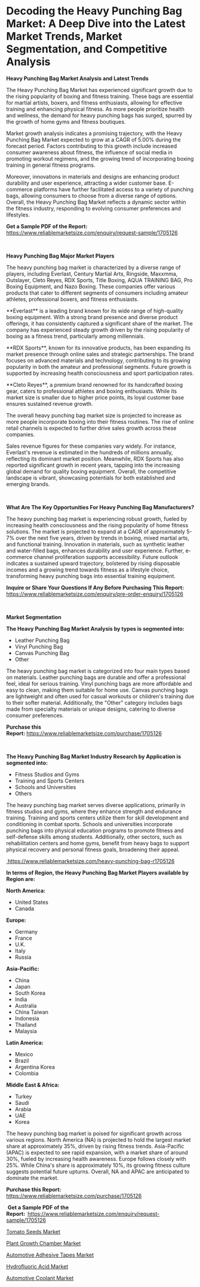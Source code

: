 <p><h1>Decoding the Heavy Punching Bag Market: A Deep Dive into the Latest Market Trends, Market Segmentation, and Competitive Analysis</h1></p><p><strong>Heavy Punching Bag Market Analysis and Latest Trends</strong></p>
<p><p>The Heavy Punching Bag Market has experienced significant growth due to the rising popularity of boxing and fitness training. These bags are essential for martial artists, boxers, and fitness enthusiasts, allowing for effective training and enhancing physical fitness. As more people prioritize health and wellness, the demand for heavy punching bags has surged, spurred by the growth of home gyms and fitness boutiques. </p><p>Market growth analysis indicates a promising trajectory, with the Heavy Punching Bag Market expected to grow at a CAGR of 5.00% during the forecast period. Factors contributing to this growth include increased consumer awareness about fitness, the influence of social media in promoting workout regimens, and the growing trend of incorporating boxing training in general fitness programs. </p><p>Moreover, innovations in materials and designs are enhancing product durability and user experience, attracting a wider customer base. E-commerce platforms have further facilitated access to a variety of punching bags, allowing consumers to choose from a diverse range of options. Overall, the Heavy Punching Bag Market reflects a dynamic sector within the fitness industry, responding to evolving consumer preferences and lifestyles.</p></p>
<p><strong>Get a Sample PDF of the Report:&nbsp;</strong> <a href="https://www.reliablemarketsize.com/enquiry/request-sample/1705126?utm_campaign=2034&utm_medium=2&utm_source=Github&utm_content=ia&utm_term=05022025&utm_id=heavy-punching-bag">https://www.reliablemarketsize.com/enquiry/request-sample/1705126</a></p>
<p>&nbsp;</p>
<p><strong>Heavy Punching Bag Major Market Players</strong></p>
<p><p>The heavy punching bag market is characterized by a diverse range of players, including Everlast, Century Martial Arts, Ringside, Maxxmma, Outslayer, Cleto Reyes, RDX Sports, Title Boxing, AQUA TRAINING BAG, Pro Boxing Equipment, and Nazo Boxing. These companies offer various products that cater to different segments of consumers including amateur athletes, professional boxers, and fitness enthusiasts.</p><p>**Everlast** is a leading brand known for its wide range of high-quality boxing equipment. With a strong brand presence and diverse product offerings, it has consistently captured a significant share of the market. The company has experienced steady growth driven by the rising popularity of boxing as a fitness trend, particularly among millennials.</p><p>**RDX Sports**, known for its innovative products, has been expanding its market presence through online sales and strategic partnerships. The brand focuses on advanced materials and technology, contributing to its growing popularity in both the amateur and professional segments. Future growth is supported by increasing health consciousness and sport participation rates.</p><p>**Cleto Reyes**, a premium brand renowned for its handcrafted boxing gear, caters to professional athletes and boxing enthusiasts. While its market size is smaller due to higher price points, its loyal customer base ensures sustained revenue growth.</p><p>The overall heavy punching bag market size is projected to increase as more people incorporate boxing into their fitness routines. The rise of online retail channels is expected to further drive sales growth across these companies.</p><p>Sales revenue figures for these companies vary widely. For instance, Everlast's revenue is estimated in the hundreds of millions annually, reflecting its dominant market position. Meanwhile, RDX Sports has also reported significant growth in recent years, tapping into the increasing global demand for quality boxing equipment. Overall, the competitive landscape is vibrant, showcasing potentials for both established and emerging brands.</p></p>
<p>&nbsp;</p>
<p><strong>What Are The Key Opportunities For Heavy Punching Bag Manufacturers?</strong></p>
<p><p>The heavy punching bag market is experiencing robust growth, fueled by increasing health consciousness and the rising popularity of home fitness solutions. The market is projected to expand at a CAGR of approximately 5-7% over the next five years, driven by trends in boxing, mixed martial arts, and functional training. Innovation in materials, such as synthetic leather and water-filled bags, enhances durability and user experience. Further, e-commerce channel proliferation supports accessibility. Future outlook indicates a sustained upward trajectory, bolstered by rising disposable incomes and a growing trend towards fitness as a lifestyle choice, transforming heavy punching bags into essential training equipment.</p></p>
<p><strong>Inquire or Share Your Questions If Any Before Purchasing This Report:</strong> <a href="https://www.reliablemarketsize.com/enquiry/pre-order-enquiry/1705126?utm_campaign=2034&utm_medium=2&utm_source=Github&utm_content=ia&utm_term=05022025&utm_id=heavy-punching-bag">https://www.reliablemarketsize.com/enquiry/pre-order-enquiry/1705126</a></p>
<p>&nbsp;</p>
<p><strong>Market Segmentation</strong></p>
<p><strong>The Heavy Punching Bag Market Analysis by types is segmented into:</strong></p>
<p><ul><li>Leather Punching Bag</li><li>Vinyl Punching Bag</li><li>Canvas Punching Bag</li><li>Other</li></ul></p>
<p><p>The heavy punching bag market is categorized into four main types based on materials. Leather punching bags are durable and offer a professional feel, ideal for serious training. Vinyl punching bags are more affordable and easy to clean, making them suitable for home use. Canvas punching bags are lightweight and often used for casual workouts or children's training due to their softer material. Additionally, the "Other" category includes bags made from specialty materials or unique designs, catering to diverse consumer preferences.</p></p>
<p><strong>Purchase this Report:&nbsp;</strong><a href="https://www.reliablemarketsize.com/purchase/1705126?utm_campaign=2034&utm_medium=2&utm_source=Github&utm_content=ia&utm_term=05022025&utm_id=heavy-punching-bag">https://www.reliablemarketsize.com/purchase/1705126</a></p>
<p>&nbsp;</p>
<p><strong>The Heavy Punching Bag Market Industry Research by Application is segmented into:</strong></p>
<p><ul><li>Fitness Studios and Gyms</li><li>Training and Sports Centers</li><li>Schools and Universities</li><li>Others</li></ul></p>
<p><p>The heavy punching bag market serves diverse applications, primarily in fitness studios and gyms, where they enhance strength and endurance training. Training and sports centers utilize them for skill development and conditioning in combat sports. Schools and universities incorporate punching bags into physical education programs to promote fitness and self-defense skills among students. Additionally, other sectors, such as rehabilitation centers and home gyms, benefit from heavy bags to support physical recovery and personal fitness goals, broadening their appeal.</p></p>
<p><a href="https://www.reliablemarketsize.com/heavy-punching-bag-r1705126?utm_campaign=2034&utm_medium=2&utm_source=Github&utm_content=ia&utm_term=05022025&utm_id=heavy-punching-bag">&nbsp;https://www.reliablemarketsize.com/heavy-punching-bag-r1705126</a></p>
<p><strong>In terms of Region, the Heavy Punching Bag Market Players available by Region are:</strong></p>
<p>
    <p> <strong> North America: </strong>
        <ul>
            <li>United States</li>
            <li>Canada</li>
        </ul>
        </p> 
    <p> <strong> Europe: </strong>
        <ul>
            <li>Germany</li>
            <li>France</li>
            <li>U.K.</li>
            <li>Italy</li>
            <li>Russia</li>
        </ul>
        </p> 
    <p> <strong> Asia-Pacific: </strong>
        <ul>
            <li>China</li>
            <li>Japan</li>
            <li>South Korea</li>
            <li>India</li>
            <li>Australia</li>
            <li>China Taiwan</li>
            <li>Indonesia</li>
            <li>Thailand</li>
            <li>Malaysia</li>
        </ul>
        </p> 
    <p> <strong> Latin America: </strong>
        <ul>
            <li>Mexico</li>
            <li>Brazil</li>
            <li>Argentina Korea</li>
            <li>Colombia</li>
        </ul>
        </p> 
    <p> <strong> Middle East & Africa: </strong>
        <ul>
            <li>Turkey</li>
            <li>Saudi</li>
            <li>Arabia</li>
            <li>UAE</li>
            <li>Korea</li>
        </ul>
    </p>
    </p>
<p><p>The heavy punching bag market is poised for significant growth across various regions. North America (NA) is projected to hold the largest market share at approximately 35%, driven by rising fitness trends. Asia-Pacific (APAC) is expected to see rapid expansion, with a market share of around 30%, fueled by increasing health awareness. Europe follows closely with 25%. While China's share is approximately 10%, its growing fitness culture suggests potential future upturns. Overall, NA and APAC are anticipated to dominate the market.</p></p>
<p><strong>Purchase this Report: </strong><a href="https://www.reliablemarketsize.com/purchase/1705126?utm_campaign=2034&utm_medium=2&utm_source=Github&utm_content=ia&utm_term=05022025&utm_id=heavy-punching-bag">https://www.reliablemarketsize.com/purchase/1705126</a></p>
<p>&nbsp;<strong>Get a Sample PDF of the Report:&nbsp;&nbsp;</strong><a href="https://www.reliablemarketsize.com/enquiry/request-sample/1705126?utm_campaign=2034&utm_medium=2&utm_source=Github&utm_content=ia&utm_term=05022025&utm_id=heavy-punching-bag">https://www.reliablemarketsize.com/enquiry/request-sample/1705126</a></p>
<p><strong></strong></p>
<p><p><a href="https://www.linkedin.com/pulse/unlocking-potential-tomato-seeds-market-growth-trends-future-pm1ae?utm_campaign=2034&utm_medium=2&utm_source=Github&utm_content=ia&utm_term=05022025&utm_id=heavy-punching-bag">Tomato Seeds Market</a></p><p><a href="https://www.linkedin.com/pulse/plant-growth-chamber-market2025-2032-industry-insights-isxbe?utm_campaign=2034&utm_medium=2&utm_source=Github&utm_content=ia&utm_term=05022025&utm_id=heavy-punching-bag">Plant Growth Chamber Market</a></p><p><a href="https://www.linkedin.com/pulse/market-trends-report-analyzing-automotive-adhesive-tapes-mmase?utm_campaign=2034&utm_medium=2&utm_source=Github&utm_content=ia&utm_term=05022025&utm_id=heavy-punching-bag">Automotive Adhesive Tapes Market</a></p><p><a href="https://www.linkedin.com/pulse/trends-hydrofluoric-acid-market-2025-2032-expected-growth-5ebnc?utm_campaign=2034&utm_medium=2&utm_source=Github&utm_content=ia&utm_term=05022025&utm_id=heavy-punching-bag">Hydrofluoric Acid Market</a></p><p><a href="https://www.linkedin.com/pulse/in-depth-automotive-coolant-market-research-comprehensive-lgtjc?utm_campaign=2034&utm_medium=2&utm_source=Github&utm_content=ia&utm_term=05022025&utm_id=heavy-punching-bag">Automotive Coolant Market</a></p></p>